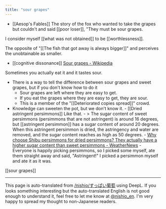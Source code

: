 ```yaml
---
title: "sour grapes"
---
```


- [[Aesop's Fables]]
The story of the fox who wanted to take the grapes but couldn't and said [[poor loser]], "They must be sour grapes.

I consider myself [[what was not obtained]] to be [[worthlessness]].

The opposite of "[[The fish that got away is always bigger]]" and perceives the unobtainable as smaller.

- [[cognitive dissonance]]
[Sour grapes - Wikipedia](https://ja.wikipedia.org/wiki/%E3%81%99%E3%81%A3%E3%81%B1%E3%81%84%E8%91%A1%E8%90%84)

Sometimes you actually eat it and it tastes sour.
- There is a way to tell the difference between sour grapes and sweet grapes, but if you don't know how to do it
    - Sour grapes are left where they are easy to get.
    - If you eat the grapes where they are easy to get, they are sour.
    - This is a member of the "[[Deteriorated copies spread]]" crowd.
- Knowledge can sweeten the pot, but we don't know it.
        - [[Dried astringent persimmons]] Like that.
        - > The sugar content of sweet persimmons (persimmons that are not astringent) is around 16 degrees, but [[astringent persimmon]] has a sugar content of around 20 degrees. When this astringent persimmon is dried, the astringency and water are removed, and the sugar content reaches as high as 50 degrees.
            - [Why choose Shibu persimmons for dried persimmons? They actually have a higher sugar content than sweet persimmons - WeatherNews](https://weathernews.jp/s/topics/201910/170125/amp.html)
        - Everyone is happily picking persimmons, so I picked some myself, ate them straight away and said, "Astringent!" I picked a persimmon myself and ate it as it was.

[[sour grapes]]

---
This page is auto-translated from [/nishio/すっぱい葡萄](https://scrapbox.io/nishio/すっぱい葡萄) using DeepL. If you looks something interesting but the auto-translated English is not good enough to understand it, feel free to let me know at [@nishio_en](https://twitter.com/nishio_en). I'm very happy to spread my thought to non-Japanese readers.